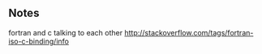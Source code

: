 Notes
-

fortran and c talking to each other
http://stackoverflow.com/tags/fortran-iso-c-binding/info

